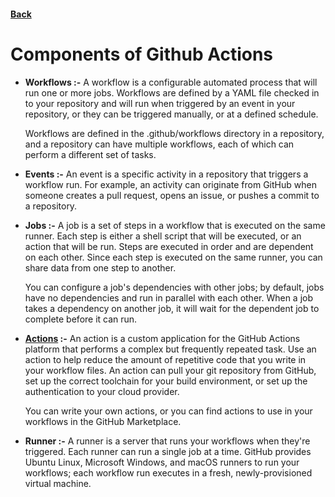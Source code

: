 #### [Back](./README.md)

# Components of Github Actions

* **Workflows :-**
    A workflow is a configurable automated process that will run one or more jobs. Workflows are defined by a YAML file checked in to your repository and will run when triggered by an event in your repository, or they can be triggered manually, or at a defined schedule.

    Workflows are defined in the .github/workflows directory in a repository, and a repository can have multiple workflows, each of which can perform a different set of tasks.

* **Events :-**
    An event is a specific activity in a repository that triggers a workflow run. For example, an activity can originate from GitHub when someone creates a pull request, opens an issue, or pushes a commit to a repository.

* **Jobs :-**
    A job is a set of steps in a workflow that is executed on the same runner. Each step is either a shell script that will be executed, or an action that will be run. Steps are executed in order and are dependent on each other. Since each step is executed on the same runner, you can share data from one step to another.

    You can configure a job's dependencies with other jobs; by default, jobs have no dependencies and run in parallel with each other. When a job takes a dependency on another job, it will wait for the dependent job to complete before it can run. 

* **[Actions](./Actions.md) :-**
    An action is a custom application for the GitHub Actions platform that performs a complex but frequently repeated task. Use an action to help reduce the amount of repetitive code that you write in your workflow files. An action can pull your git repository from GitHub, set up the correct toolchain for your build environment, or set up the authentication to your cloud provider.

    You can write your own actions, or you can find actions to use in your workflows in the GitHub Marketplace.

* **Runner :-**
    A runner is a server that runs your workflows when they're triggered. Each runner can run a single job at a time. GitHub provides Ubuntu Linux, Microsoft Windows, and macOS runners to run your workflows; each workflow run executes in a fresh, newly-provisioned virtual machine.